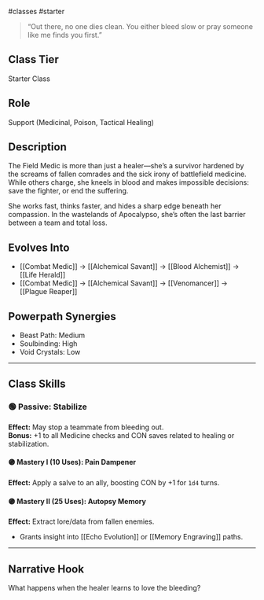 #classes #starter

> “Out there, no one dies clean. You either bleed slow or pray someone like me finds you first.”

## Class Tier  
Starter Class

## Role  
Support (Medicinal, Poison, Tactical Healing)

## Description  
The Field Medic is more than just a healer—she’s a survivor hardened by the screams of fallen comrades and the sick irony of battlefield medicine. While others charge, she kneels in blood and makes impossible decisions: save the fighter, or end the suffering.

She works fast, thinks faster, and hides a sharp edge beneath her compassion. In the wastelands of Apocalypso, she’s often the last barrier between a team and total loss.

## Evolves Into  
- [[Combat Medic]] → [[Alchemical Savant]] → [[Blood Alchemist]] → [[Life Herald]]  
- [[Combat Medic]] → [[Alchemical Savant]] → [[Venomancer]] → [[Plague Reaper]]

## Powerpath Synergies  
- Beast Path: Medium  
- Soulbinding: High  
- Void Crystals: Low

---

## Class Skills

### 🟢 Passive: **Stabilize**  
**Effect:** May stop a teammate from bleeding out.  
**Bonus:** +1 to all Medicine checks and CON saves related to healing or stabilization.

#### 🟣 Mastery I (10 Uses): **Pain Dampener**  
**Effect:** Apply a salve to an ally, boosting CON by +1 for `1d4` turns.

#### 🟣 Mastery II (25 Uses): **Autopsy Memory**  
**Effect:** Extract lore/data from fallen enemies.  
- Grants insight into [[Echo Evolution]] or [[Memory Engraving]] paths.

---

## Narrative Hook  
What happens when the healer learns to love the bleeding?